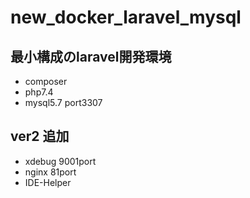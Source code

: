 # new_docker_laravel_mysql

## 最小構成のlaravel開発環境
- composer
- php7.4
- mysql5.7 port3307

## ver2 追加
- xdebug 9001port
- nginx 81port
- IDE-Helper
